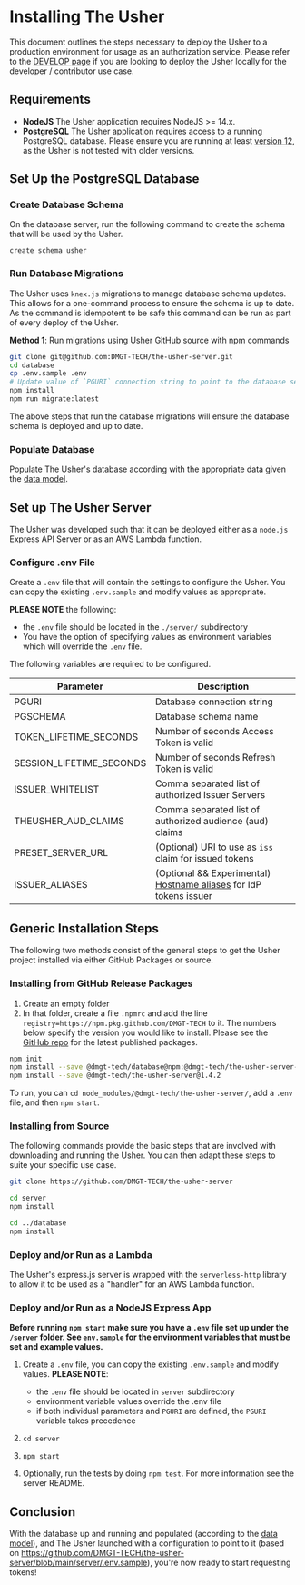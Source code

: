 # Installing The Usher

This document outlines the steps necessary to deploy the Usher to a production environment for usage as an authorization service. Please refer to the [DEVELOP page](./DEVELOP.md) if you are looking to deploy the Usher locally for the developer / contributor use case.

## Requirements

* **NodeJS** The Usher application requires NodeJS >= 14.x.
* **PostgreSQL** The Usher application requires access to a running PostgreSQL database. Please ensure you are running at least [version 12](https://www.postgresql.org/support/versioning/), as the Usher is not tested with older versions.

## Set Up the PostgreSQL Database

### Create Database Schema

On the database server, run the following command to create the schema that will be used by the Usher.

```
create schema usher
```

### Run Database Migrations

The Usher uses `knex.js` migrations to manage database schema updates. This allows for a one-command process to ensure the schema is up to date. As the command is idempotent to be safe this command can be run as part of every deploy of the Usher.

**Method 1**: Run migrations using Usher GitHub source with npm commands

```bash
git clone git@github.com:DMGT-TECH/the-usher-server.git
cd database
cp .env.sample .env
# Update value of `PGURI` connection string to point to the database server
npm install
npm run migrate:latest
```

The above steps that run the database migrations will ensure the database schema is deployed and up to date.


### Populate Database

Populate The Usher's database according with the appropriate data given the [data model](./DATAMODEL.md).


## Set up The Usher Server

The Usher was developed such that it can be deployed either as a `node.js` Express API Server or as an AWS Lambda function.

### Configure .env File

Create a `.env` file that will contain the settings to configure the Usher. You can copy the existing `.env.sample` and modify values as appropriate.

**PLEASE NOTE** the following:

* the `.env` file should be located in the `./server/` subdirectory
* You have the option of specifying values as environment variables which will override the `.env` file.

The following variables are required to be configured.

| Parameter                | Description                                              |
|--------------------------|----------------------------------------------------------|
| PGURI                    | Database connection string                               |
| PGSCHEMA                 | Database schema name                                     |
| TOKEN_LIFETIME_SECONDS   | Number of seconds Access Token is valid                  |
| SESSION_LIFETIME_SECONDS | Number of seconds Refresh Token is valid                 |
| ISSUER_WHITELIST         | Comma separated list of authorized Issuer Servers        |
| THEUSHER_AUD_CLAIMS      | Comma separated list of authorized audience (aud) claims |
| PRESET_SERVER_URL        | (Optional) URI to use as `iss` claim for issued tokens   |
| ISSUER_ALIASES           | (Optional && Experimental) [Hostname aliases](USAGE.md#migrating-idenitity-provider-domain-names-issuer-aliases-experimental) for IdP tokens issuer |

## Generic Installation Steps

The following two methods consist of the general steps to get the Usher project installed via either GitHub Packages or source.

### Installing from GitHub Release Packages

1. Create an empty folder
1. In that folder, create a file `.npmrc` and add the line `registry=https://npm.pkg.github.com/DMGT-TECH` to it. The numbers below specify the version you would like to install. Please see the [GitHub repo](https://github.com/DMGT-TECH/theusher-server/packages) for the latest published packages.

```bash
npm init
npm install --save @dmgt-tech/database@npm:@dmgt-tech/the-usher-server-database@1.4.2
npm install --save @dmgt-tech/the-usher-server@1.4.2
```

To run, you can `cd node_modules/@dmgt-tech/the-usher-server/`, add a `.env` file, and then `npm start`.

### Installing from Source

The following commands provide the basic steps that are involved with downloading and running the Usher. You can then adapt these steps to suite your specific use case.

```bash
git clone https://github.com/DMGT-TECH/the-usher-server

cd server
npm install

cd ../database
npm install
```

### Deploy and/or Run as a Lambda

The Usher's express.js server is wrapped with the `serverless-http` library to allow it to be used as a "handler" for an AWS Lambda function.

### Deploy and/or Run as a NodeJS Express App

**Before running `npm start` make sure you have a `.env` file set up under the `/server` folder. See `env.sample` for the environment variables that must be set and example values.**

1. Create a `.env` file, you can copy the existing `.env.sample` and modify values. **PLEASE NOTE**:

    * the `.env` file should be located in `server` subdirectory
    * environment variable values override the .env file
    * if both individual parameters and `PGURI` are defined, the `PGURI` variable takes precedence

1. `cd server`
1. `npm start`
1. Optionally, run the tests by doing `npm test`. For more information see the server README.

## Conclusion

With the database up and running and populated (according to the [data model](./DATAMODEL.md)), and The Usher launched with a configuration to point to it (based on https://github.com/DMGT-TECH/the-usher-server/blob/main/server/.env.sample), you're now ready to start requesting tokens!
